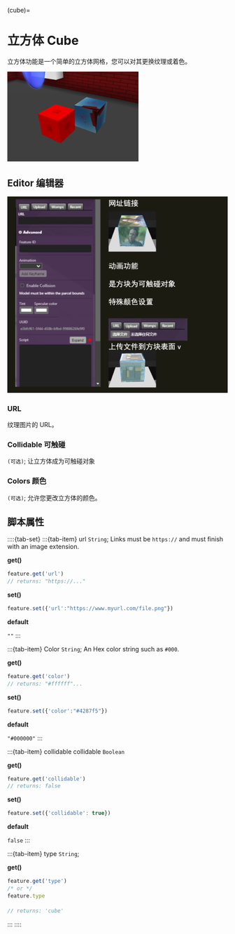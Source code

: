 (cube)=
# 立方体 Cube

立方体功能是一个简单的立方体网格，您可以对其更换纹理或着色。

<img src="../../_static/img/Features/Cube_example.png" alt="cube" width="300px">

## Editor 编辑器

![Cube_editor](../../_static/img/Features/Cube_editor.png)

### URL

纹理图片的 URL。

### Collidable 可触碰

`(可选)`;  让立方体成为可触碰对象

### Colors 颜色

`(可选)`;  允许您更改立方体的颜色。

## 脚本属性

::::{tab-set}
:::{tab-item} url
`String`; Links must be `https://` and must finish with an image extension.

**get()**

```js
feature.get('url')
// returns: "https://..."
```

**set()**

```js
feature.set({'url':"https://www.myurl.com/file.png"})
```

**default**

`""`
:::

:::{tab-item} Color
`String`; An Hex color string such as `#000`.

**get()**

```js
feature.get('color')
// returns: "#ffffff"...
```

**set()**

```js
feature.set({'color':"#4287f5"})
```

**default**

`"#000000"`
:::


:::{tab-item} collidable
collidable
`Boolean`

**get()**

```js
feature.get('collidable')
// returns: false
```

**set()**

```js
feature.set({'collidable': true})
```

**default**

`false`
:::

:::{tab-item} type
`String`;

**get()**

```js
feature.get('type')
/* or */
feature.type

// returns: 'cube'
```
:::
::::